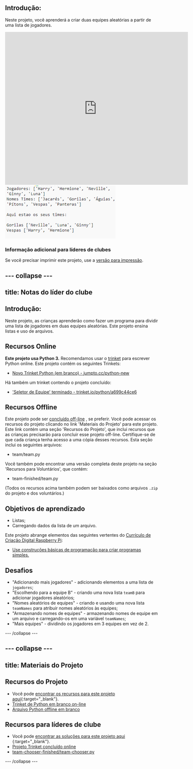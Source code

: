 ## Introdução:

Neste projeto, você aprenderá a criar duas equipes aleatórias a partir de uma lista de jogadores.

<div class="trinket">
  <iframe src="https://trinket.io/embed/python/a699c44ce6?outputOnly=true&start=result" width="600" height="500" frameborder="0" marginwidth="0" marginheight="0" allowfullscreen>
  </iframe>
  <img src="images/team-finished.png">
</div>

### Informação adicional para líderes de clubes

Se você precisar imprimir este projeto, use a [versão para impressão](https://projects.raspberrypi.org/en/projects/team-chooser/print).

## \--- collapse \---

## title: Notas do líder do clube

## Introdução:

Neste projeto, as crianças aprenderão como fazer um programa para dividir uma lista de jogadores em duas equipes aleatórias. Este projeto ensina listas e uso de arquivos.

## Recursos Online

**Este projeto usa Python 3.** Recomendamos usar o [trinket](https://trinket.io/) para escrever Python online. Este projeto contém os seguintes Trinkets:

* [Novo Trinket Python (em branco) - jumpto.cc/python-new](http://jumpto.cc/python-new)

Há também um trinket contendo o projeto concluído:

* ['Seletor de Equipe' terminado - trinket.io/python/a699c44ce6](https://trinket.io/python/a699c44ce6)

## Recursos Offline

Este projeto pode ser [concluído off-line](https://www.codeclubprojects.org/en-GB/resources/python-working-offline/) , se preferir. Você pode acessar os recursos do projeto clicando no link 'Materiais do Projeto' para este projeto. Este link contém uma seção 'Recursos do Projeto', que inclui recursos que as crianças precisarão para concluir esse projeto off-line. Certifique-se de que cada criança tenha acesso a uma cópia desses recursos. Esta seção inclui os seguintes arquivos:

* team/team.py

Você também pode encontrar uma versão completa deste projeto na seção 'Recursos para Voluntários', que contém:

* team-finished/team.py

(Todos os recursos acima também podem ser baixados como arquivos `.zip` do projeto e dos voluntários.)

## Objetivos de aprendizado

* Listas;
* Carregando dados da lista de um arquivo.

Este projeto abrange elementos das seguintes vertentes do [Currículo de Criação Digital Raspberry Pi](http://rpf.io/curriculum):

* [Use construções básicas de programação para criar programas simples.](https://www.raspberrypi.org/curriculum/programming/creator)

## Desafios

* "Adicionando mais jogadores" - adicionando elementos a uma lista de `jogadores`;
* "Escolhendo para a equipe B" - criando uma nova lista `teamB` para adicionar jogadores aleatórios;
* "Nomes aleatórios de equipes" - criando e usando uma nova lista `teamNames` para atribuir nomes aleatórios às equipes;
* "Armazenando nomes de equipes" - armazenando nomes de equipe em um arquivo e carregando-os em uma variável `teamNames`;
* "Mais equipes" - dividindo os jogadores em 3 equipes em vez de 2.

\--- /collapse \---

## \--- collapse \---

## title: Materiais do Projeto

## Recursos do Projeto

* Você pode [encontrar os recursos para este projeto aqui](http://rpf.io/p/en/team-chooser-go){:target="_blank"}.
* [Trinket de Python em branco on-line](http://jumpto.cc/python-new)
* [Arquivo Python offline em branco](resources/new-new.py)

## Recursos para líderes de clube

* Você pode [encontrar as soluções para este projeto aqui](http://rpf.io/p/en/team-chooser-get) {:target="_blank"}.
* [Projeto Trinket concluído online](https://trinket.io/python/a699c44ce6)
* [team-chooser-finished/team-chooser.py](resources/team-chooser-finished-team-chooser.py)

\--- /collapse \---